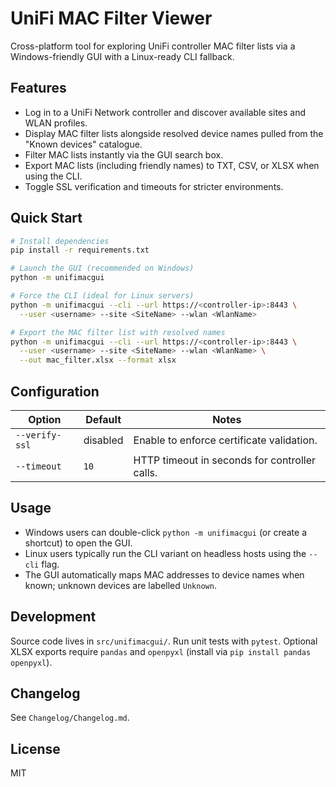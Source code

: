 # UniFi MAC Filter Viewer

Cross-platform tool for exploring UniFi controller MAC filter lists via a Windows-friendly
GUI with a Linux-ready CLI fallback.

## Features
- Log in to a UniFi Network controller and discover available sites and WLAN profiles.
- Display MAC filter lists alongside resolved device names pulled from the "Known devices" catalogue.
- Filter MAC lists instantly via the GUI search box.
- Export MAC lists (including friendly names) to TXT, CSV, or XLSX when using the CLI.
- Toggle SSL verification and timeouts for stricter environments.

## Quick Start
```bash
# Install dependencies
pip install -r requirements.txt

# Launch the GUI (recommended on Windows)
python -m unifimacgui

# Force the CLI (ideal for Linux servers)
python -m unifimacgui --cli --url https://<controller-ip>:8443 \
  --user <username> --site <SiteName> --wlan <WlanName>

# Export the MAC filter list with resolved names
python -m unifimacgui --cli --url https://<controller-ip>:8443 \
  --user <username> --site <SiteName> --wlan <WlanName> \
  --out mac_filter.xlsx --format xlsx
```

## Configuration

| Option | Default | Notes |
| --- | --- | --- |
| `--verify-ssl` | disabled | Enable to enforce certificate validation. |
| `--timeout` | `10` | HTTP timeout in seconds for controller calls. |

## Usage

- Windows users can double-click `python -m unifimacgui` (or create a shortcut) to open the GUI.
- Linux users typically run the CLI variant on headless hosts using the `--cli` flag.
- The GUI automatically maps MAC addresses to device names when known; unknown devices are labelled `Unknown`.

## Development

Source code lives in `src/unifimacgui/`. Run unit tests with `pytest`.
Optional XLSX exports require `pandas` and `openpyxl` (install via `pip install pandas openpyxl`).

## Changelog
See `Changelog/Changelog.md`.

## License
MIT
